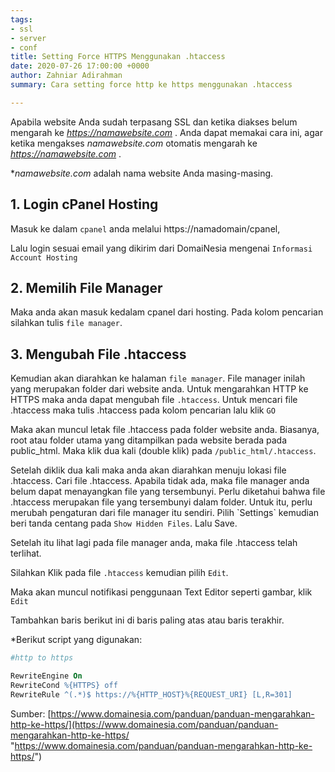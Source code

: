 ```yaml
---
tags:
- ssl
- server
- conf
title: Setting Force HTTPS Menggunakan .htaccess
date: 2020-07-26 17:00:00 +0000
author: Zahniar Adirahman
summary: Cara setting force http ke https menggunakan .htaccess

---
```

Apabila website Anda sudah terpasang SSL dan ketika diakses belum mengarah ke [_https://namawebsite.com_](https://namawebsite.com "https://namawebsite.com") . Anda dapat memakai cara ini, agar ketika mengakses _namawebsite.com_ otomatis mengarah ke [_https://namawebsite.com_](https://namawebsite.com "https://namawebsite.com") .

\*_namawebsite.com_ adalah nama website Anda masing-masing.

## 1. Login cPanel Hosting

Masuk ke dalam `cpanel` anda melalui https://namadomain/cpanel,

Lalu login sesuai email yang dikirim dari DomaiNesia mengenai `Informasi Account Hosting`

## 2. Memilih File Manager

Maka anda akan masuk kedalam cpanel dari hosting. Pada kolom pencarian silahkan tulis `file manager`.

## 3. Mengubah File .htaccess

Kemudian akan diarahkan ke halaman `file manager`. File manager inilah yang merupakan folder dari website anda. Untuk mengarahkan HTTP ke HTTPS maka anda dapat mengubah file `.htaccess`. Untuk mencari file .htaccess maka tulis .htaccess pada kolom pencarian lalu klik `GO`

Maka akan muncul letak file .htaccess pada folder website anda. Biasanya, root atau folder utama yang ditampilkan pada website berada pada public_html. Maka klik dua kali (double klik) pada `/public_html/.htaccess`.

Setelah diklik dua kali maka anda akan diarahkan menuju lokasi file .htaccess. Cari file .htaccess. Apabila tidak ada, maka file manager anda belum dapat menayangkan file yang tersembunyi. Perlu diketahui bahwa file .htaccess merupakan file yang tersembunyi dalam folder. Untuk itu, perlu merubah pengaturan dari file manager itu sendiri. Pilih \`Settings\` kemudian beri tanda centang pada `Show Hidden Files`. Lalu Save.

Setelah itu lihat lagi pada file manager anda, maka file .htaccess telah terlihat.

Silahkan Klik pada file `.htaccess` kemudian pilih `Edit`.

Maka akan muncul notifikasi penggunaan Text Editor seperti gambar, klik `Edit`

Tambahkan baris berikut ini di baris paling atas atau baris terakhir.

\*Berikut script yang digunakan:

```apache
#http to https

RewriteEngine On
RewriteCond %{HTTPS} off
RewriteRule ^(.*)$ https://%{HTTP_HOST}%{REQUEST_URI} [L,R=301]
```

Sumber: [https://www.domainesia.com/panduan/panduan-mengarahkan-http-ke-https/](https://www.domainesia.com/panduan/panduan-mengarahkan-http-ke-https/ "https://www.domainesia.com/panduan/panduan-mengarahkan-http-ke-https/")